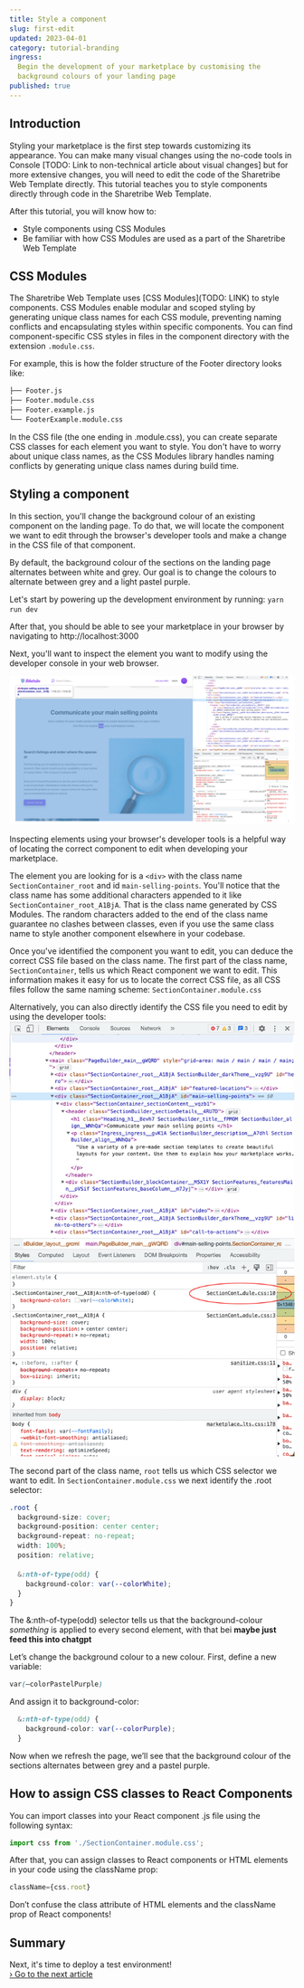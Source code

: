 ```yaml
---
title: Style a component
slug: first-edit
updated: 2023-04-01
category: tutorial-branding
ingress:
  Begin the development of your marketplace by customising the
  background colours of your landing page
published: true
---
```


## Introduction

Styling your marketplace is the first step towards customizing its
appearance. You can make many visual changes using the no-code tools in
Console [TODO: Link to non-technical article about visual changes] but
for more extensive changes, you will need to edit the code of the
Sharetribe Web Template directly. This tutorial teaches you to style
components directly through code in the Sharetribe Web Template.

After this tutorial, you will know how to:

- Style components using CSS Modules
- Be familiar with how CSS Modules are used as a part of the Sharetribe
  Web Template

## CSS Modules

The Sharetribe Web Template uses [CSS Modules](TODO: LINK) to style
components. CSS Modules enable modular and scoped styling by generating
unique class names for each CSS module, preventing naming conflicts and
encapsulating styles within specific components. You can find
component-specific CSS styles in files in the component directory with
the extension `.module.css`.

For example, this is how the folder structure of the Footer directory
looks like:

```bash
├── Footer.js
├── Footer.module.css
├── Footer.example.js
└── FooterExample.module.css
```

In the CSS file (the one ending in .module.css), you can create separate
CSS classes for each element you want to style. You don't have to worry
about unique class names, as the CSS Modules library handles naming
conflicts by generating unique class names during build time.

## Styling a component

In this section, you'll change the background colour of an existing
component on the landing page. To do that, we will locate the component
we want to edit through the browser's developer tools and make a change
in the CSS file of that component.

By default, the background colour of the sections on the landing page
alternates between white and grey. Our goal is to change the colours to
alternate between grey and a light pastel purple.

Let's start by powering up the development environment by running:
`yarn run dev`

After that, you should be able to see your marketplace in your browser
by navigating to http://localhost:3000

Next, you'll want to inspect the element you want to modify using the
developer console in your web browser.

![Inspect element through the browser's developer tools](./inspect-element.png)

<info>

Inspecting elements using your browser's developer tools is a helpful
way of locating the correct component to edit when developing your
marketplace.

</info>

The element you are looking for is a `<div>` with the class name
`SectionContainer_root` and id `main-selling-points`. You'll notice that
the class name has some additional characters appended to it like
`SectionContainer_root_A1BjA`. That is the class name generated by CSS
Modules. The random characters added to the end of the class name
guarantee no clashes between classes, even if you use the same class
name to style another component elsewhere in your codebase.

Once you've identified the component you want to edit, you can deduce
the correct CSS file based on the class name. The first part of the
class name, `SectionContainer`, tells us which React component we want
to edit. This information makes it easy for us to locate the correct CSS
file, as all CSS files follow the same naming scheme:
`SectionContainer.module.css`

Alternatively, you can also directly identify the CSS file you need to
edit by using the developer tools:
![Identify the CSS file using the developer tools](./identifycss.png)

The second part of the class name, `root` tells us which CSS selector we
want to edit. In `SectionContainer.module.css` we next identify the
.root selector:

```css
.root {
  background-size: cover;
  background-position: center center;
  background-repeat: no-repeat;
  width: 100%;
  position: relative;

  &:nth-of-type(odd) {
    background-color: var(--colorWhite);
  }
}
```

The &:nth-of-type(odd) selector tells us that the background-colour
_something_ is applied to every second element, with that bei **maybe
just feed this into chatgpt**

Let’s change the background colour to a new colour. First, define a new
variable:

```css
var(—colorPastelPurple)
```

And assign it to background-color:

```css
  &:nth-of-type(odd) {
    background-color: var(--colorPurple);
  }
```

Now when we refresh the page, we’ll see that the background colour of
the sections alternates between grey and a pastel purple.

## How to assign CSS classes to React Components

You can import classes into your React component .js file using the
following syntax:

```js
import css from './SectionContainer.module.css';
```

After that, you can assign classes to React components or HTML elements
in your code using the className prop:

```jsx
className={css.root}
```

<info>

Don’t confuse the class attribute of HTML elements and the className
prop of React components!

</info>

## Summary

Next, it's time to deploy a test environment!<br />
[› Go to the next article](/tutorial/change-images/)
